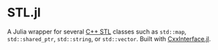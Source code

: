 # STL.jl

A Julia wrapper for several [C++ STL](https://en.cppreference.com/)
classes such as `std::map`, `std::shared_ptr`, `std::string`, or
`std::vector`. Built with
[CxxInterface.jl](https://github.com/eschnett/CxxInterface.jl).
